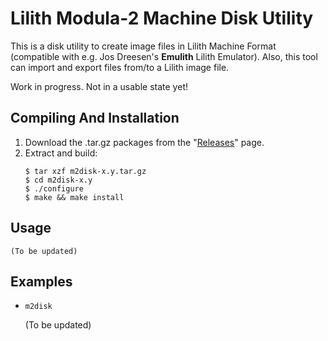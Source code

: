 # Lilith Modula-2 Machine Disk Utility
This is a disk utility to create image files in Lilith Machine Format (compatible with e.g. Jos Dreesen's **Emulith** Lilith Emulator). Also, this tool can import and export files from/to a Lilith image file.

Work in progress. Not in a usable state yet!

## Compiling And Installation
1. Download the .tar.gz packages from the "[Releases](https://github.com/ghoss/m2disk/releases)" page.
2. Extract and build:
    ```
    $ tar xzf m2disk-x.y.tar.gz
    $ cd m2disk-x.y
    $ ./configure
    $ make && make install
    ```

## Usage
```
(To be updated)
```

## Examples
* ```m2disk```

  (To be updated)